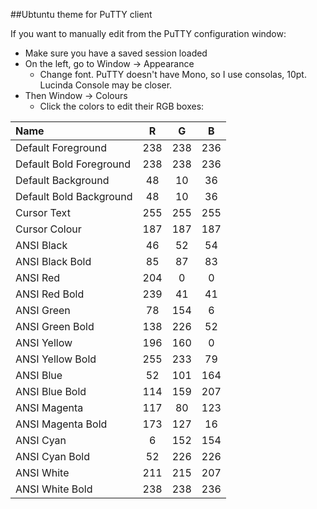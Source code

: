 ##Ubtuntu theme for PuTTY client

If you want to manually edit from the PuTTY configuration window:
  - Make sure you have a saved session loaded
  - On the left, go to Window -> Appearance
    - Change font. PuTTY doesn't have Mono, so I use consolas, 10pt. Lucinda Console may be closer.
  - Then Window -> Colours
    - Click the colors to edit their RGB boxes:

Name | R | G | B
:---- | :----: | :-----: | :-----:
Default Foreground| 238| 238| 236     
Default Bold Foreground | 238| 238| 236                 
Default Background|  48|  10|  36                
Default Bold Background |  48|  10|  36   
Cursor Text| 255| 255| 255 
Cursor Colour| 187| 187| 187
ANSI Black|  46|  52|  54
ANSI Black Bold|  85|  87|  83
ANSI Red| 204|   0|   0
ANSI Red Bold| 239|  41|  41
ANSI Green|  78| 154|   6
ANSI Green Bold| 138| 226|  52
ANSI Yellow| 196| 160|   0
ANSI Yellow Bold| 255| 233|  79
ANSI Blue|  52| 101|164
ANSI Blue Bold| 114 | 159| 207
ANSI Magenta| 117 |  80| 123
ANSI Magenta Bold| 173 | 127|  16
ANSI Cyan|   6 | 152| 154
ANSI Cyan Bold|  52 | 226| 226
ANSI White| 211 | 215| 207
ANSI White Bold| 238 | 238| 236
